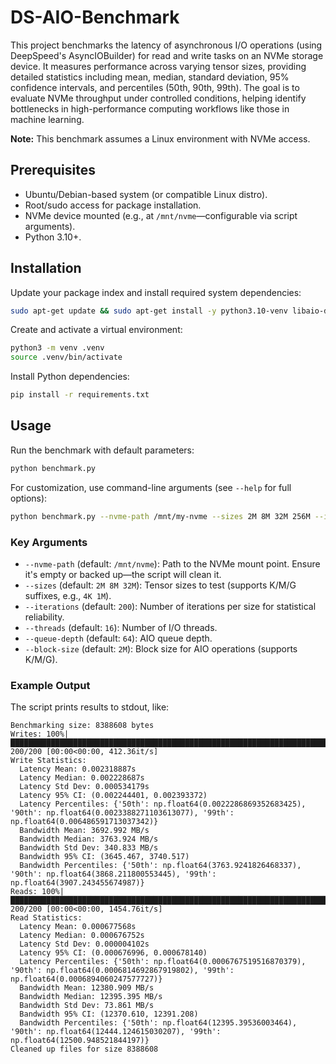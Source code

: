 # DS-AIO-Benchmark

This project benchmarks the latency of asynchronous I/O operations (using DeepSpeed's AsyncIOBuilder) for read and write tasks on an NVMe storage device. It measures performance across varying tensor sizes, providing detailed statistics including mean, median, standard deviation, 95% confidence intervals, and percentiles (50th, 90th, 99th). The goal is to evaluate NVMe throughput under controlled conditions, helping identify bottlenecks in high-performance computing workflows like those in machine learning.

**Note:** This benchmark assumes a Linux environment with NVMe access.

## Prerequisites

- Ubuntu/Debian-based system (or compatible Linux distro).
- Root/sudo access for package installation.
- NVMe device mounted (e.g., at `/mnt/nvme`—configurable via script arguments).
- Python 3.10+.

## Installation

Update your package index and install required system dependencies:

```bash
sudo apt-get update && sudo apt-get install -y python3.10-venv libaio-dev python3.10-dev
```

Create and activate a virtual environment:

```bash
python3 -m venv .venv
source .venv/bin/activate
```

Install Python dependencies:

```bash
pip install -r requirements.txt
```

## Usage

Run the benchmark with default parameters:

```bash
python benchmark.py
```

For customization, use command-line arguments (see `--help` for full options):

```bash
python benchmark.py --nvme-path /mnt/my-nvme --sizes 2M 8M 32M 256M --iterations 100 --threads 8
```

### Key Arguments
- `--nvme-path` (default: `/mnt/nvme`): Path to the NVMe mount point. Ensure it's empty or backed up—the script will clean it.
- `--sizes` (default: `2M 8M 32M`): Tensor sizes to test (supports K/M/G suffixes, e.g., `4K 1M`).
- `--iterations` (default: `200`): Number of iterations per size for statistical reliability.
- `--threads` (default: `16`): Number of I/O threads.
- `--queue-depth` (default: `64`): AIO queue depth.
- `--block-size` (default: `2M`): Block size for AIO operations (supports K/M/G).

### Example Output
The script prints results to stdout, like:

```
Benchmarking size: 8388608 bytes
Writes: 100%|████████████████████████████████████████████████████████████████████████████████████████████████████████████████████████████████████████████████████████████████████████| 200/200 [00:00<00:00, 412.36it/s]
Write Statistics:
  Latency Mean: 0.002318887s
  Latency Median: 0.002228687s
  Latency Std Dev: 0.000534179s
  Latency 95% CI: (0.002244401, 0.002393372)
  Latency Percentiles: {'50th': np.float64(0.0022286869352683425), '90th': np.float64(0.0023388271103613077), '99th': np.float64(0.006486591713037342)}
  Bandwidth Mean: 3692.992 MB/s
  Bandwidth Median: 3763.924 MB/s
  Bandwidth Std Dev: 340.833 MB/s
  Bandwidth 95% CI: (3645.467, 3740.517)
  Bandwidth Percentiles: {'50th': np.float64(3763.9241826468337), '90th': np.float64(3868.211800553445), '99th': np.float64(3907.243455674987)}
Reads: 100%|████████████████████████████████████████████████████████████████████████████████████████████████████████████████████████████████████████████████████████████████████████| 200/200 [00:00<00:00, 1454.76it/s]
Read Statistics:
  Latency Mean: 0.000677568s
  Latency Median: 0.000676752s
  Latency Std Dev: 0.000004102s
  Latency 95% CI: (0.000676996, 0.000678140)
  Latency Percentiles: {'50th': np.float64(0.0006767519516870379), '90th': np.float64(0.0006814692867919802), '99th': np.float64(0.0006894060247577727)}
  Bandwidth Mean: 12380.909 MB/s
  Bandwidth Median: 12395.395 MB/s
  Bandwidth Std Dev: 73.861 MB/s
  Bandwidth 95% CI: (12370.610, 12391.208)
  Bandwidth Percentiles: {'50th': np.float64(12395.39536003464), '90th': np.float64(12444.124615030207), '99th': np.float64(12500.948521844197)}
Cleaned up files for size 8388608
```